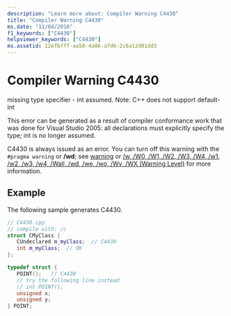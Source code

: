 ```yaml
---
description: "Learn more about: Compiler Warning C4430"
title: "Compiler Warning C4430"
ms.date: "11/04/2016"
f1_keywords: ["C4430"]
helpviewer_keywords: ["C4430"]
ms.assetid: 12efbfff-aa58-4a86-a7d6-2c6a12d01dd3
---
```

# Compiler Warning C4430

missing type specifier - int assumed. Note: C++ does not support default-int

This error can be generated as a result of compiler conformance work that was done for Visual Studio 2005: all declarations must explicitly specify the type; int is no longer assumed.

C4430 is always issued as an error.  You can turn off this warning with the `#pragma warning` or **/wd**; see [warning](../../preprocessor/warning.md) or [/w, /W0, /W1, /W2, /W3, /W4, /w1, /w2, /w3, /w4, /Wall, /wd, /we, /wo, /Wv, /WX (Warning Level)](../../build/reference/compiler-option-warning-level.md) for more information.

## Example

The following sample generates C4430.

```cpp
// C4430.cpp
// compile with: /c
struct CMyClass {
   CUndeclared m_myClass;  // C4430
   int m_myClass;  // OK
};

typedef struct {
   POINT();   // C4430
   // try the following line instead
   // int POINT();
   unsigned x;
   unsigned y;
} POINT;
```
